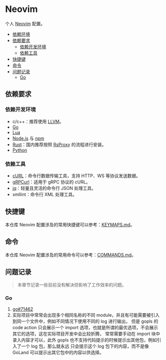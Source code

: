 # Neovim

个人 [Neovim](https://github.com/neovim/neovim) 配置。

- [依赖环境](#依赖环境)
- [依赖要求](#依赖要求)
  - [依赖开发环境](#依赖开发环境)
  - [依赖工具](#依赖工具)
- [快捷键](#快捷键)
- [命令](#命令)
- [问题记录](#问题记录)
  - [Go](#go)

## 依赖要求

### 依赖开发环境

- c/c++：推荐使用 [LLVM](https://llvm.org/)。
- [Go](https://go.dev/)
- [Lua](https://www.lua.org/)
- [Node.js](https://nodejs.org) 与 [npm](https://www.npmjs.com/)
- [Rust](https://www.rust-lang.org/)：国内推荐按照 [RsProxy](https://rsproxy.cn/) 的流程进行安装。
- [Python](https://www.python.org/)

### 依赖工具

- [cURL](https://curl.se/)：命令行数据传输工具，支持 HTTP、WS 等协议发送数据。
- [gRPCurl](https://github.com/fullstorydev/grpcurl)：适用于 gRPC 协议的 cURL。
- [jq](https://jqlang.org)：轻量且灵活的命令行 JSON 处理工具。
- xmllint：命令行 XML 处理工具。

## 快捷键

本仓库 Neovim 配置涉及的常用快捷键可以参考：[KEYMAPS.md](KEYMAPS.md)。

## 命令

本仓库 Neovim 配置涉及的常用命令可以参考：[COMMANDS.md](COMMANDS.md)。

## 问题记录

> 本章节记录一些目前没有解决但影响了工作效率的问题。

### Go

1. [go#71462](https://github.com/golang/go/issues/71462)
2. 实际项目中常常会出现多个相同名称的不同 module，并且有可能需要被引入到同一个文件中，例如不同情况下使用不同的 log 进行输出，
   但是 gopls 的 code action 只会展示一个 import 选项，也就是所谓的最优选项，不会展示其它的选项，这在实际项目开发中会比较折腾，
   常常需要手动在 import 块中录入内容才可以，此外 gopls 也不支持代码提示的时候提示出其他包，例如引入了一个 log 包，那么就永远
   只会提示这个 log 包下的内容，而不是像 GoLand 可以提示出其它包中的内容以供选择。
